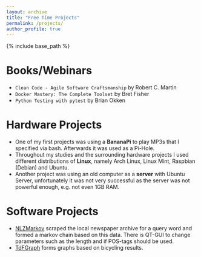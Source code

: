 ```yaml
---
layout: archive
title: "Free Time Projects"
permalink: /projects/
author_profile: true
---
```


{% include base_path %}
# Books/Webinars
- ```Clean Code - Agile Software Craftsmanship``` by Robert C. Martin
- ```Docker Mastery: The Complete Toolset``` by Bret Fisher
- ```Python Testing with pytest``` by Brian Okken
# Hardware Projects
- One of my first projects was using a **BananaPi** to play MP3s that I specified via bash. Afterwards it was used as a Pi-Hole.
- Throughout my studies and the surrounding hardware projects I used different distributions of **Linux**, namely Arch Linux, Linux Mint, Raspbian (Debian) and Ubuntu. 
- Another project was using an old computer as a **server** with Ubuntu Server, unfortunately it was not very successful as the server was not powerful enough, e.g. not even 1GB RAM.
# Software Projects
- [NLZMarkov](https://github.com/rostro36/NLZMarkov) scraped the local newspaper archive for a query word and formed a markov chain based on this data. There is QT-GUI to change parameters such as the length and if POS-tags should be used.
- [TdFGraph](https://github.com/rostro36/TdFgraph) forms graphs based on bicycling results.
